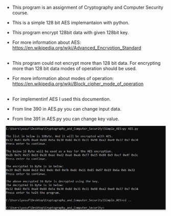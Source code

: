 * This program is an assignment of Cryptography and Computer Security course.
* This is a simple 128 bit AES implemantaion with python.
* This program encrypt 128bit data with given 128bit key.
* For more information about AES: https://en.wikipedia.org/wiki/Advanced_Encryption_Standard <br /> <br />
* This program could not encrypt more than 128 bit data. For encrypting more than 128 bit data modes of operation should be used.
* For more information about modes of operation: https://en.wikipedia.org/wiki/Block_cipher_mode_of_operation <br /> <br />

* For implementinf AES I used this documention.
* From line 390 in AES.py you can change input data.
* From line 391 in AES.py you can change key value.
<img src="SS.PNG" >

